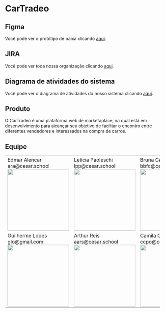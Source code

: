 # CarTradeo
## Figma
<p>Você pode ver o protótipo de baixa clicando <a href="https://www.figma.com/file/jvqSMSIrjMxfqVUOSmbXqs/CarTradeo-(Copy)?node-id=0%3A1&t=hzanEqdFZqAIZIWk-1">aqui</a>.</p>

## JIRA
<p>Você pode ver toda nossa organização clicando <a href="https://jiraprojectsccpo.atlassian.net/jira/software/projects/PDF/boards/1/roadmap">aqui</a>.</p>

## Diagrama de atividades do sistema
<p>Você pode ver o diagrama de atividades do nosso sistema clicando <a href="https://miro.com/app/board/uXjVMSyM3k8=/?share_link_id=393684768332">aqui</a>.</p>


## Produto
O CarTradeo é uma plataforma web de marketaplace, na qual está em desenvolvimento para alcançar seu objetivo de facilitar o encontro entre diferentes vendedores e interessados na compra de carros.

## Equipe

<table>
  <tr>
	    <td>
			Edmar Alencar
			<br />
			era@cesar.school
			<img src="https://media.licdn.com/dms/image/C4E03AQEFK6fdcQMefw/profile-displayphoto-shrink_800_800/0/1624675296129?e=1683763200&v=beta&t=AlBtEwGySnzL7tOmRARj59FRpsJOsAyim6--M8u6j48" width=200>
	    </td>
	    <td>
			Letícia Paoleschi
			<br />
			lpp@cesar.school
			<img src="https://media.licdn.com/dms/image/C4D03AQGnDvgYKCA-Mg/profile-displayphoto-shrink_400_400/0/1668028040386?e=1683763200&v=beta&t=Oy_2hj-yspzisoQh1lvkLKakKR03x0bNsBuqne8JbmY" width=200>
	    </td>
	    <td>
			Bruna Carvalho
			<br />
			bbfc@cesar.school
			<img src="https://media.licdn.com/dms/image/D4D03AQHXg-PJJLc-vw/profile-displayphoto-shrink_400_400/0/1671025625368?e=1683763200&v=beta&t=9UJ8WzNCZyVUQqCxwNPgcfJ1-dUXMMqhKJJG1QV-Vds" width=200>
	    </td>
  </tr>
   <tr>
	    <td>
			Guilherme Lopes 
			<br />
			glo@gmail.com
			<img src="https://media.licdn.com/dms/image/D4D35AQEbX5ogC2YVRg/profile-framedphoto-shrink_800_800/0/1642452377945?e=1678662000&v=beta&t=Es1BGjwteF9ExFhVa1Mh-oZXF9X_BAzbtfCmyhwWxk0" width=200>
	    </td>
	    <td>
			Arthur Reis
			<br />
			aars@cesar.school
			<img src="https://media.licdn.com/dms/image/C5603AQFTj-iywraEpA/profile-displayphoto-shrink_400_400/0/1659486596346?e=1683763200&v=beta&t=dBxERUoBO8xZ6ybl1kEKmTWjTqlXgIIoJfG7p1AyEV8" width=200>
	    </td>
	    <td>
			Camila Cirne
			<br />
			ccpo@cesar.school
			<img src="https://media.licdn.com/dms/image/C4E03AQE-tWOrfhxn8w/profile-displayphoto-shrink_400_400/0/1606089299286?e=1683763200&v=beta&t=0Lh_w-Qjgh7cQD2J6R4QqJGtF5irPJHrlOIltTMDnqI" width=200>
	    </td>
  </tr>
 </table>

